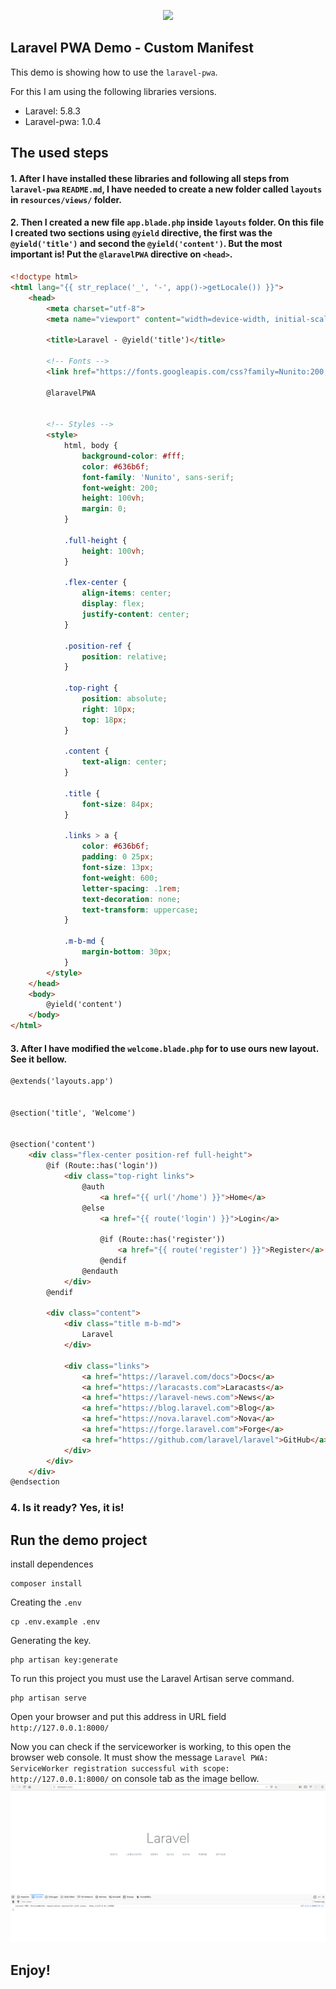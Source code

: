 <p align="center"><img src="https://laravel.com/assets/img/components/logo-laravel.svg"></p>

## Laravel PWA Demo - Custom Manifest

This demo is showing how to use the `laravel-pwa`.

For this I am using the following libraries versions.

- Laravel: 5.8.3
- Laravel-pwa: 1.0.4

## The used steps

#### 1. After I have installed these libraries and following all steps from `laravel-pwa` `README.md`, I have needed to create a new folder called `layouts` in `resources/views/` folder.

#### 2. Then I created a new file `app.blade.php` inside `layouts` folder. On this file I created two sections using `@yield` directive, the first was the `@yield('title')` and second the `@yield('content')`. But the most important is! Put the `@laravelPWA` directive on `<head>`. 
```html
<!doctype html>
<html lang="{{ str_replace('_', '-', app()->getLocale()) }}">
    <head>
        <meta charset="utf-8">
        <meta name="viewport" content="width=device-width, initial-scale=1">

        <title>Laravel - @yield('title')</title>

        <!-- Fonts -->
        <link href="https://fonts.googleapis.com/css?family=Nunito:200,600" rel="stylesheet">

        @laravelPWA


        <!-- Styles -->
        <style>
            html, body {
                background-color: #fff;
                color: #636b6f;
                font-family: 'Nunito', sans-serif;
                font-weight: 200;
                height: 100vh;
                margin: 0;
            }

            .full-height {
                height: 100vh;
            }

            .flex-center {
                align-items: center;
                display: flex;
                justify-content: center;
            }

            .position-ref {
                position: relative;
            }

            .top-right {
                position: absolute;
                right: 10px;
                top: 18px;
            }

            .content {
                text-align: center;
            }

            .title {
                font-size: 84px;
            }

            .links > a {
                color: #636b6f;
                padding: 0 25px;
                font-size: 13px;
                font-weight: 600;
                letter-spacing: .1rem;
                text-decoration: none;
                text-transform: uppercase;
            }

            .m-b-md {
                margin-bottom: 30px;
            }
        </style>
    </head>
    <body>
        @yield('content')        
    </body>
</html>
```
#### 3. After I have modified the `welcome.blade.php` for to use ours new layout. See it bellow.

```html
@extends('layouts.app')


@section('title', 'Welcome')


@section('content')
    <div class="flex-center position-ref full-height">
        @if (Route::has('login'))
            <div class="top-right links">
                @auth
                    <a href="{{ url('/home') }}">Home</a>
                @else
                    <a href="{{ route('login') }}">Login</a>

                    @if (Route::has('register'))
                        <a href="{{ route('register') }}">Register</a>
                    @endif
                @endauth
            </div>
        @endif

        <div class="content">
            <div class="title m-b-md">
                Laravel
            </div>

            <div class="links">
                <a href="https://laravel.com/docs">Docs</a>
                <a href="https://laracasts.com">Laracasts</a>
                <a href="https://laravel-news.com">News</a>
                <a href="https://blog.laravel.com">Blog</a>
                <a href="https://nova.laravel.com">Nova</a>
                <a href="https://forge.laravel.com">Forge</a>
                <a href="https://github.com/laravel/laravel">GitHub</a>
            </div>
        </div>
    </div>
@endsection
```
### 4. Is it ready? Yes, it is!

## Run the demo project

install dependences

```console
composer install
```

Creating the `.env`

```console
cp .env.example .env
```

Generating the key.

```console
php artisan key:generate
```

To run this project you must use the Laravel Artisan serve command.
```console
php artisan serve
```
Open your browser and put this address in URL field `http://127.0.0.1:8000/`

Now you can check if the serviceworker is working, to this open the browser web console.
It must show the message `Laravel PWA: ServiceWorker registration successful with scope: http://127.0.0.1:8000/` on console tab as the image bellow.
![](public/images/demo/screenshot-browser.png)


## Enjoy!
